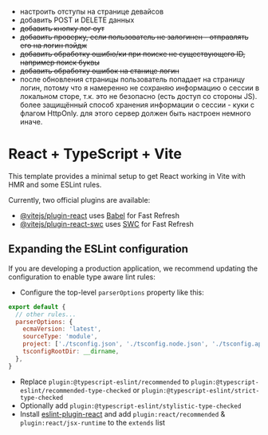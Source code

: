 
- настроить отступы на странице девайсов
- добавить POST и DELETE данных
- ~~добавить кнопку лог оут~~
- ~~добавить проверку, если пользователь не залогинен - отправлять его на логин пэйдж~~
- ~~добавить обработку ошибю/ки при поиске не существующего ID, например поиск буквы~~
- ~~добавить обработку ошибок на станице логин~~
- после обновления страницы пользователь попадает на страницу логин, потому что я намеренно не сохраняю информацию о сессии в локальном сторе, т.к. это не безопасно (есть доступ со стороны JS). более защищённый способ хранения информации о сессии - куки с флагом HttpOnly. для этого сервер должен быть настроен немного иначе.




# React + TypeScript + Vite

This template provides a minimal setup to get React working in Vite with HMR and some ESLint rules.

Currently, two official plugins are available:

- [@vitejs/plugin-react](https://github.com/vitejs/vite-plugin-react/blob/main/packages/plugin-react/README.md) uses [Babel](https://babeljs.io/) for Fast Refresh
- [@vitejs/plugin-react-swc](https://github.com/vitejs/vite-plugin-react-swc) uses [SWC](https://swc.rs/) for Fast Refresh

## Expanding the ESLint configuration

If you are developing a production application, we recommend updating the configuration to enable type aware lint rules:

- Configure the top-level `parserOptions` property like this:

```js
export default {
  // other rules...
  parserOptions: {
    ecmaVersion: 'latest',
    sourceType: 'module',
    project: ['./tsconfig.json', './tsconfig.node.json', './tsconfig.app.json'],
    tsconfigRootDir: __dirname,
  },
}
```

- Replace `plugin:@typescript-eslint/recommended` to `plugin:@typescript-eslint/recommended-type-checked` or `plugin:@typescript-eslint/strict-type-checked`
- Optionally add `plugin:@typescript-eslint/stylistic-type-checked`
- Install [eslint-plugin-react](https://github.com/jsx-eslint/eslint-plugin-react) and add `plugin:react/recommended` & `plugin:react/jsx-runtime` to the `extends` list
